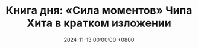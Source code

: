 ---
title: "Книга дня: «Сила моментов» Чипа Хита в кратком изложении"
description: >-
  ✨ «Сила моментов» — вдохновляющая книга Чипа Хита, раскрывающая, как создавать запоминающиеся и значимые моменты в жизни, работе и отношениях. Автор показывает, что именно яркие моменты формируют наши воспоминания и влияют на восприятие мира. Узнайте, как создавать запоминающиеся моменты с книгой "Сила моментов" Чипа Хита! Советы для лидерства и личностного роста.
date: 2024-11-13 00:00:00 +0800
categories: [Мышление, Конспекты-книг]
tags:
  [
    сила-моментов,
    чип-хит,
    саморазвитие,
    позитивная-психология,
    запоминающиеся-моменты,
    лидерство,
    мотивация,
    эмоциональное-влияние,
    коммуникация,
    вдохновение,
    рабочая-культура,
    личностный-рост,
    истории,
    обзор-книг,
    эмоции

  ]
image: 
alt: Обложка книги Сила моментов Чипа Хита
fallback:
  - 
  - 
---
